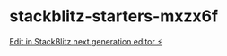 # stackblitz-starters-mxzx6f

[Edit in StackBlitz next generation editor ⚡️](https://stackblitz.com/~/github.com/ajay123101/stackblitz-starters-mxzx6f)
